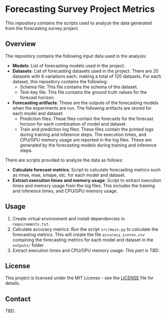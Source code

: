 # Forecasting Survey Project Metrics

This repository contains the scripts used to analyze the data generated from the forecasting survey project.

## Overview

The repository contains the following input data used in the analysis:

- **Models**: List of forecasting models used in the project.
- **Datasets**: List of forecasting datasets used in the project. There are 20 datasets with 6 variations each, making a total of 120 datasets. For each dataset, this repository contains the following:
  - Schema file: This file contains the schema of the dataset.
  - Test-key file: This file contains the ground truth values for the forecast horizon.
- **Forecasting artifacts**: These are the outputs of the forecasting models when the experiments are run. The following artifacts are stored for each model and dataset:
  - Prediction files: These files contain the forecasts for the forecast horizon for each combination of model and dataset.
  - Train and prediction log files: These files contain the printed logs during training and inference steps. The execution times, and CPU/GPU memory usage are reported in the log files. These are generated by the forecasting models during training and inference steps.

There are scripts provided to analyze the data as follows:

- **Calculate forecast metrics**: Script to calculate forecasting metrics such as rmse, mae, smape, etc. for each model and dataset.
- **Extract execution times and memory usage**: Script to extract execution times and memory usage from the log files. This includes the training and inference times, and CPU/GPU memory usage.

## Usage

1. Create virtual environment and install dependencies in `requirements.txt`.
2. Calculate accuracy metrics: Run the script `src/main.py` to calculate the forecasting metrics. This will create the file `accuracy_scores.csv` containing the forecasting metrics for each model and dataset in the `outputs/` folder .
3. Extract execution times and CPU/GPU memory usage: _This part is TBD_.

## License

This project is licensed under the MIT License - see the [LICENSE](LICENSE) file for details.

## Contact

TBD.
